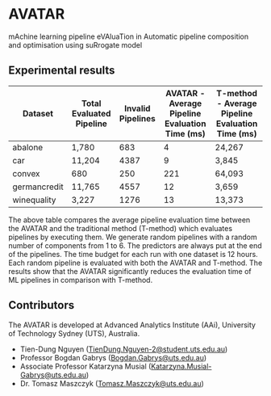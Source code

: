 # AVATAR 
mAchine learning pipeline eVAluaTion in Automatic pipeline composition and optimisation using suRrogate model




## Experimental results


| Dataset      | Total Evaluated Pipeline | Invalid Pipelines | AVATAR - Average Pipeline Evaluation Time (ms) | T-method - Average Pipeline Evaluation Time (ms) |
|--------------|--------------------------|-------------------|--------------------------------------------|------------------------------------------------|
| abalone      | 1,780                     | 683               | 4                                          | 24,267                                         |
| car          | 11,204                    | 4387              | 9                                          | 3,845                                          |
| convex       | 680                      | 250               | 221                                        | 64,093                                         |
| germancredit | 11,765                    | 4557              | 12                                         | 3,659                                          |
| winequality  | 3,227                     | 1276              | 13                                         | 13,373                                         |

The above table compares the average pipeline evaluation time between the AVATAR and the traditional method (T-method) which evaluates pipelines by executing them. We generate random pipelines with a random number of components from 1 to 6. The predictors are always put at the end of the pipelines. The time budget for each run with one dataset is 12 hours. Each random pipeline is evaluated with both the AVATAR and T-method. The results show that the AVATAR significantly reduces the evaluation time of ML pipelines in comparison with T-method.

## Contributors
The AVATAR is developed at Advanced Analytics Institute (AAi), University of Technology Sydney (UTS), Australia.

* Tien-Dung Nguyen (TienDung.Nguyen-2@student.uts.edu.au)
* Professor Bogdan Gabrys (Bogdan.Gabrys@uts.edu.au) 
* Associate Professor Katarzyna Musial (Katarzyna.Musial-Gabrys@uts.edu.au)
* Dr. Tomasz Maszczyk (Tomasz.Maszczyk@uts.edu.au)

